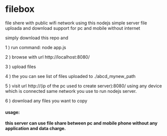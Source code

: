 # filebox
file shere with public wifi network using this nodejs simple server file uploada and download support for pc and mobile without internet


simply download this repo and <br>
<p>1 ) run command: node app.js</p>
<p>2 ) browse with url http://localhost:8080/</p>
<p>3 ) upload files </p>
<p>4 ) the you can see list of files uploaded to ./abcd_mynew_path</p>
<p>5 ) visit url http://(ip of the pc used to create server):8080/ using any device which is connected same network you use to run nodejs server.</p>
<p>6 ) download any files you want to copy</p>

<h4>usage:</h4>
  <p><strong>this server can use file share between pc and mobile phone without any application and data charge.</strong></p>
